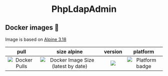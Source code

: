 <h1 align="center">PhpLdapAdmin</h1>

## Docker images 🐋

Image is based on [Alpine 3.18](https://hub.docker.com/repository/docker/johann8/phpldapadmin/general)

| pull | size alpine | version | platform |
|:---------------------------------:|:--------------------------------:|:----------------------------------:|:--------------------------------:|
| ![Docker Pulls](https://img.shields.io/docker/pulls/johann8/phpldapadmin?style=flat-square) | ![Docker Image Size (latest by date)](https://img.shields.io/docker/image-size/johann8/phpldapadmin/latest) | [![](https://img.shields.io/docker/v/johann8/phpldapadmin?sort=date)](https://hub.docker.com/r/johann8/phpldapadmin/tags "Version badge") | ![](https://img.shields.io/badge/platform-amd64-blue "Platform badge") |


